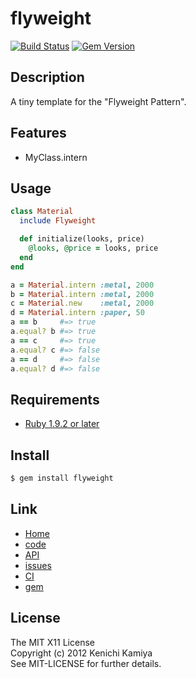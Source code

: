 flyweight
=============

[![Build Status](https://secure.travis-ci.org/kachick/flyweight.png)](http://travis-ci.org/kachick/flyweight)
[![Gem Version](https://badge.fury.io/rb/flyweight.png)](http://badge.fury.io/rb/flyweight)

Description
-----------

A tiny template for the "Flyweight Pattern".

Features
--------

* MyClass.intern 

Usage
-----

```ruby
class Material
  include Flyweight

  def initialize(looks, price)
    @looks, @price = looks, price
  end
end

a = Material.intern :metal, 2000
b = Material.intern :metal, 2000
c = Material.new    :metal, 2000
d = Material.intern :paper, 50
a == b     #=> true
a.equal? b #=> true
a == c     #=> true
a.equal? c #=> false
a == d     #=> false
a.equal? d #=> false
```

Requirements
-------------

* [Ruby 1.9.2 or later](http://travis-ci.org/#!/kachick/flyweight)

Install
-------

```bash
$ gem install flyweight
```

Link
----

* [Home](https://kachick.github.com/flyweight)
* [code](https://github.com/kachick/flyweight)
* [API](http://kachick.github.com/flyweight/yard/frames.html)
* [issues](https://github.com/kachick/flyweight/issues)
* [CI](http://travis-ci.org/#!/kachick/flyweight)
* [gem](https://rubygems.org/gems/flyweight)

License
--------

The MIT X11 License  
Copyright (c) 2012 Kenichi Kamiya  
See MIT-LICENSE for further details.